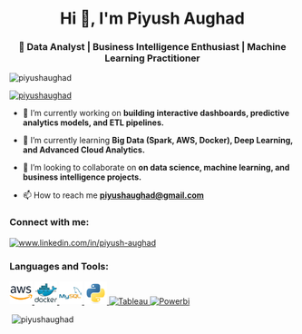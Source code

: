 <h1 align="center">Hi 👋, I'm Piyush Aughad</h1>
<h3 align="center">🚀 Data Analyst | Business Intelligence Enthusiast | Machine Learning Practitioner</h3>

<p align="left"> <img src="https://komarev.com/ghpvc/?username=piyushaughad&label=Profile%20views&color=0e75b6&style=flat" alt="piyushaughad" /> </p>

<p align="left"> <a href="https://github.com/ryo-ma/github-profile-trophy"><img src="https://github-profile-trophy.vercel.app/?username=piyushaughad" alt="piyushaughad" /></a> </p>

- 🔭 I’m currently working on **building interactive dashboards, predictive analytics models, and ETL pipelines.**

- 🌱 I’m currently learning **Big Data (Spark, AWS, Docker), Deep Learning, and Advanced Cloud Analytics.**

- 👯 I’m looking to collaborate on **on data science, machine learning, and business intelligence projects.**

- 📫 How to reach me **piyushaughad@gmail.com**

<h3 align="left">Connect with me:</h3>
<p align="left">
<a href="https://linkedin.com/in/www.linkedin.com/in/piyush-aughad" target="blank"><img align="center" src="https://raw.githubusercontent.com/rahuldkjain/github-profile-readme-generator/master/src/images/icons/Social/linked-in-alt.svg" alt="www.linkedin.com/in/piyush-aughad" height="30" width="40" /></a>
</p>

<h3 align="left">Languages and Tools:</h3>
<p align="left"> <a href="https://aws.amazon.com" target="_blank" rel="noreferrer"> <img src="https://raw.githubusercontent.com/devicons/devicon/master/icons/amazonwebservices/amazonwebservices-original-wordmark.svg" alt="aws" width="40" height="40"/> </a> <a href="https://www.docker.com/" target="_blank" rel="noreferrer"> <img src="https://raw.githubusercontent.com/devicons/devicon/master/icons/docker/docker-original-wordmark.svg" alt="docker" width="40" height="40"/> </a> <a href="https://www.mysql.com/" target="_blank" rel="noreferrer"> <img src="https://raw.githubusercontent.com/devicons/devicon/master/icons/mysql/mysql-original-wordmark.svg" alt="mysql" width="40" height="40"/> </a> <a href="https://www.python.org" target="_blank" rel="noreferrer"> <img src="https://raw.githubusercontent.com/devicons/devicon/master/icons/python/python-original.svg" alt="python" width="40" height="40"/> </a> 
<a href="https://www.tableau.com/" target="_blank" rel="noreferrer"> <img src="https://img.icons8.com/color/512/tableau-software.png" alt="Tableau" width="40" height="40"/> </a> <a href="https://app.powerbi.com/home?experience=power-bi" target="_blank" rel="noreferrer"> <img src="https://brandlogos.net/wp-content/uploads/2025/04/microsoft_power_bi-logo_brandlogos.net_1gwgj-512x667.png" alt="Powerbi" width="40" height="40"/> </a> </p>

<p>&nbsp;<img align="center" src="https://github-readme-stats.vercel.app/api?username=piyushaughad&show_icons=true&locale=en" alt="piyushaughad" /></p>

